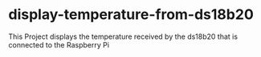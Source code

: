# display-temperature-from-ds18b20
This Project displays the temperature received by the ds18b20 that is connected to the Raspberry Pi
